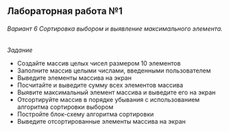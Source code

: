 ## Лабораторная работа №1

###### Вариант 6 Сортировка выбором и выявление максимального элемента.

*Задание*

* Создайте массив целых чисел размером 10 элементов
* Заполните массив целыми числами, введенными пользователем
* Выведите элементы массива на экран
* Посчитайте и выведите сумму всех элементов массива
* Выявите максимальный элемент массива и выведите его на экран
* Отсортируйте массив в порядке убывания с использованием алгоритма сортировки выбором
* Постройте блок-схему алгоритма сортировки
* Выведите отсортированные элементы массива на экран
